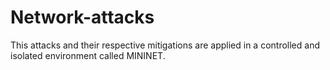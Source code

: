 # Network-attacks
This attacks and their respective mitigations are applied in a controlled and isolated environment called MININET.
